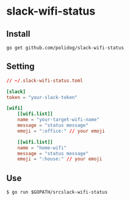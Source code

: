 # slack-wifi-status

## Install

```
go get github.com/polidog/slack-wifi-status
```

## Setting

```config.toml
// ~/.slack-wifi-status.toml

[slack]
token = "your-slack-token"

[wifi]
    [[wifi.list]]
    name = "your-target-wifi-name"
    message = "status message"
    emoji = ":office:" // your emoji 

    [[wifi.list]]
    name = "home-wifi"
    message = "status message"
    emoji = ":house:" // your emoji 
```

## Use

```
$ go run $GOPATH/srcslack-wifi-status
```


